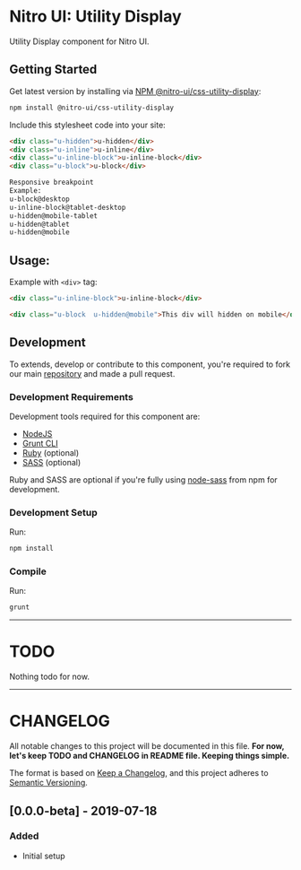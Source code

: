 # Nitro UI: Utility Display

Utility Display component for Nitro UI.

## Getting Started

Get latest version by installing via [NPM @nitro-ui/css-utility-display](https://www.npmjs.com/package/@nitro-ui/css-utility-display):

```sh
npm install @nitro-ui/css-utility-display
```

Include this stylesheet code into your site:

```html
<div class="u-hidden">u-hidden</div>
<div class="u-inline">u-inline</div>
<div class="u-inline-block">u-inline-block</div>
<div class="u-block">u-block</div>

Responsive breakpoint
Example:
u-block@desktop
u-inline-block@tablet-desktop
u-hidden@mobile-tablet
u-hidden@tablet
u-hidden@mobile

```

## Usage:

Example with `<div>` tag:

```html
<div class="u-inline-block">u-inline-block</div>

<div class="u-block  u-hidden@mobile">This div will hidden on mobile</div>
```

## Development

To extends, develop or contribute to this component, you're required to fork our main [repository](https://github.com/icarasia-engineering/nitro-ui) and made a pull request.

### Development Requirements

Development tools required for this component are:

- [NodeJS](https://nodejs.org/en/)
- [Grunt CLI](https://gruntjs.com)
- [Ruby](https://www.ruby-lang.org/en/) (optional)
- [SASS](https://sass-lang.com) (optional)

Ruby and SASS are optional if you're fully using [node-sass](https://github.com/sass/node-sass) from npm for development.

### Development Setup

Run:

```sh
npm install
```

### Compile

Run:

```sh
grunt
```
---

# TODO

Nothing todo for now.

---

# CHANGELOG

All notable changes to this project will be documented in this file. **For now, let's keep TODO and CHANGELOG in README file. Keeping things simple.**

The format is based on [Keep a Changelog](https://keepachangelog.com/en/1.0.0/),
and this project adheres to [Semantic Versioning](https://semver.org/spec/v2.0.0.html).

## [0.0.0-beta] - 2019-07-18
### Added
- Initial setup
